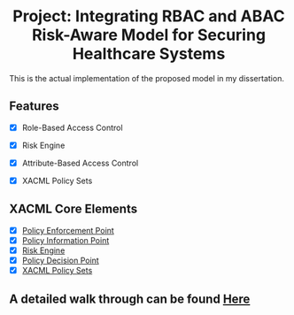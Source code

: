 <h1 style="text-align: center">Project: Integrating RBAC and ABAC Risk-Aware Model for Securing Healthcare Systems</h1>


This is the actual implementation of the proposed model in my dissertation.
## Features

- [X] Role-Based Access Control
- [X] Risk Engine
- [X] Attribute-Based Access Control
- [X] XACML Policy Sets


## XACML Core Elements
- [X] [Policy Enforcement Point](https://github.com/YifuYANG/My_AdRBAC/blob/master/src/main/java/app/xacml/pep/My_PEP.java)
- [X] [Policy Information Point](https://github.com/YifuYANG/My_AdRBAC/blob/master/src/main/java/app/xacml/pip/My_PIP.java)
- [X] [Risk Engine](https://github.com/YifuYANG/My_AdRBAC/blob/master/src/main/java/app/xacml/risk_engine/MyRiskEngine.java)
- [X] [Policy Decision Point](https://github.com/YifuYANG/My_AdRBAC/blob/master/src/main/java/app/xacml/pdp/My_PDP.java)
- [X] [XACML Policy Sets](https://github.com/YifuYANG/My_AdRBAC/tree/master/src/main/resources/policySet)

## A detailed walk through can be found [Here](https://github.com/YifuYANG/My_AdRBAC/blob/master/Application%20Walk%20Through.mp4)